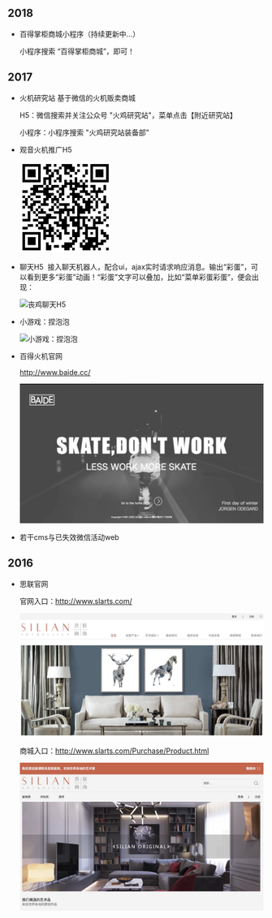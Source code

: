 ## 2018
- 百得掌柜商城小程序（持续更新中...）

  小程序搜索 “百得掌柜商城”，即可！



## 2017
- 火机研究站
  基于微信的火机贩卖商城
  
  H5：微信搜索并关注公众号 "火鸡研究站"，菜单点击【附近研究站】 

  小程序：小程序搜索 "火鸡研究站装备部"



- 观音火机推广H5

  <img src="./asset/image/2017_03.png" alt="观音火机推广H5" width="180">



- 聊天H5
  接入聊天机器人，配合ui，ajax实时请求响应消息。输出“彩蛋”，可以看到更多“彩蛋”动画！“彩蛋”文字可以叠加，比如“菜单彩蛋彩蛋”，便会出现：
  
  <img src="./asset/image/sangji.gif" alt="丧鸡聊天H5" width="250">
  

  <!-- <img src="./asset/image/2017_04.png" alt="丧鸡聊天H5" width="180"> -->



- 小游戏：捏泡泡

  <!-- <img src="./asset/image/2017_05.png" alt="小游戏：捏泡泡" width="180"> -->
  <img src="./asset/image/bubble.gif" alt="小游戏：捏泡泡" width="250">



- 百得火机官网

  http://www.baide.cc/

  <img src="./asset/image/baideof.png" alt="百得火机">



- 若干cms与已失效微信活动web



## 2016
- 思联官网

  官网入口：http://www.slarts.com/

  <img src="./asset/image/slarts_of.jpg" alt="思联画饰">

  商城入口：http://www.slarts.com/Purchase/Product.html

  <img src="./asset/image/slarts_buy.jpeg" alt="思联商城">

